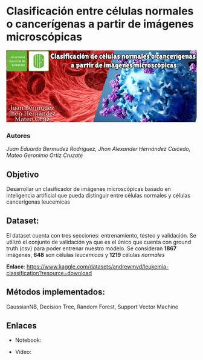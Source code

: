 # Clasificación entre células normales o cancerígenas a partir de imágenes microscópicas

![Banner.jpg](https://raw.githubusercontent.com/TizMate/Clasificacion-entre-celulas-normales-o-cancerigenas-a-partir-de-imagenes-microscopicas/main/Banner.jpg)

### Autores
_Juan Eduardo Bermudez Rodríguez, Jhon Alexander Hernández Caicedo, Mateo Geronimo Ortiz Cruzate_

## Objetivo
Desarrollar un clasificador de imágenes microscópicas basado en inteligencia artificial que pueda distinguir entre células normales y células cancerígenas leucemicas 

## Dataset:
El dataset cuenta con tres secciones: entrenamiento, testeo y validación. Se utilizó el conjunto de validación ya que es el único que cuenta con ground truth (csv) para poder entrenar nuestro modelo. Se consideran **1867** imágenes, **648** son células  _leucemicas_ y **1219** células  _normales_ 

**Enlace**: https://www.kaggle.com/datasets/andrewmvd/leukemia-classification?resource=download
## Métodos implementados:
GaussianNB, Decision Tree, Random Forest, Support Vector Machine

## Enlaces
- Notebook:

- Video:
